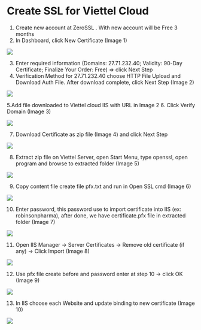 # Create SSL for Viettel Cloud

1. Create new account at ZeroSSL . With new account will be Free 3 months
2. In Dashboard, click New Certificate (Image 1)

![](../../public/create-ssl-for-viettel-cloud/1.png)

3. Enter required information (Domains: 27.71.232.40; Validity: 90-Day Certificate; Finalize Your Order: Free) => click Next Step
4. Verification Method for 27.71.232.40 choose HTTP File Upload and Download Auth File. After download complete, click Next Step  (Image 2)

![](../../public/create-ssl-for-viettel-cloud/2.png)

5.Add file downloaded to Viettel cloud IIS  with URL in Image 2
6. Click Verify Domain (Image 3)

![](../../public/create-ssl-for-viettel-cloud/3.png)

7. Download Certificate as zip file (Image 4) and click Next Step

![](../../public/create-ssl-for-viettel-cloud/4.png)

8. Extract zip file on Viettel Server, open Start Menu, type openssl, open program and browse to extracted folder (Image 5)

![](../../public/create-ssl-for-viettel-cloud/5.png)

9. Copy content file create file pfx.txt and run in Open SSL cmd (Image 6)

![](../../public/create-ssl-for-viettel-cloud/6.png)

10. Enter password, this password use to import certificate into IIS (ex: robinsonpharma), after done, we have certificate.pfx file in extracted folder (Image 7)

![](../../public/create-ssl-for-viettel-cloud/7.png)

11. Open IIS Manager → Server Certificates → Remove old certificate (if any) → Click Import (Image 8)

![](../../public/create-ssl-for-viettel-cloud/8.png)

12. Use pfx file create before and password enter at step 10 → click OK (Image 9) 

![](../../public/create-ssl-for-viettel-cloud/9.png)

13. In IIS choose each Website and update binding to new certificate (Image 10)

![](../../public/create-ssl-for-viettel-cloud/10.png)
